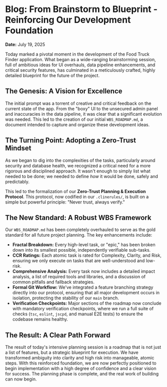 # Blog: From Brainstorm to Blueprint - Reinforcing Our Development Foundation

**Date:** July 19, 2025

Today marked a pivotal moment in the development of the Food Truck Finder application. What began as a wide-ranging brainstorming session, full of ambitious ideas for UI overhauls, data pipeline enhancements, and critical security features, has culminated in a meticulously crafted, highly detailed blueprint for the future of the project.

## The Genesis: A Vision for Excellence

The initial prompt was a torrent of creative and critical feedback on the current state of the app. From the "boxy" UI to the unsecured admin panel and inaccuracies in the data pipeline, it was clear that a significant evolution was needed. This led to the creation of our initial `WBS_ROADMAP.md`, a document intended to capture and organize these development ideas.

## The Turning Point: Adopting a Zero-Trust Mindset

As we began to dig into the complexities of the tasks, particularly around security and database health, we recognized a critical need for a more rigorous and disciplined approach. It wasn't enough to simply list what needed to be done; we needed to define *how* it would be done, safely and predictably.

This led to the formalization of our **Zero-Trust Planning & Execution Protocol**. This protocol, now codified in our `.clinerules/`, is built on a simple but powerful principle: "Never trust, always verify."

## The New Standard: A Robust WBS Framework

Our `WBS_ROADMAP.md` has been completely overhauled to serve as the gold standard for all future project planning. The key enhancements include:

*   **Fractal Breakdown:** Every high-level task, or "epic," has been broken down into its smallest possible, independently verifiable sub-tasks.
*   **CCR Ratings:** Each atomic task is rated for Complexity, Clarity, and Risk, ensuring we only execute on tasks that are well-understood and low-risk.
*   **Comprehensive Analysis:** Every task now includes a detailed impact analysis, a list of required tools and libraries, and a discussion of common pitfalls and fallback strategies.
*   **Formal Git Workflow:** We've integrated a feature branching strategy directly into our protocol, ensuring that all major development occurs in isolation, protecting the stability of our `main` branch.
*   **Verification Checkpoints:** Major sections of the roadmap now conclude with mandatory verification checkpoints, where we run a full suite of checks (`tsc`, `eslint`, `jscpd`, and manual E2E tests) to ensure the codebase remains healthy.

## The Result: A Clear Path Forward

The result of today's intensive planning session is a roadmap that is not just a list of features, but a strategic blueprint for execution. We have transformed ambiguity into clarity and high risk into manageable, atomic steps. With this reinforced foundation, we are now perfectly positioned to begin implementation with a high degree of confidence and a clear vision for success. The planning phase is complete, and the real work of building can now begin.
